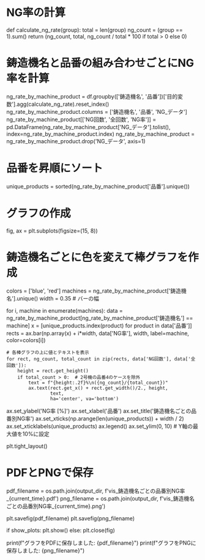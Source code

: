 # NG率の計算
def calculate_ng_rate(group):
    total = len(group)
    ng_count = (group == 1).sum()
    return (ng_count, total, ng_count / total * 100 if total > 0 else 0)

# 鋳造機名と品番の組み合わせごとにNG率を計算
ng_rate_by_machine_product = df.groupby(['鋳造機名', '品番'])['目的変数'].agg(calculate_ng_rate).reset_index()
ng_rate_by_machine_product.columns = ['鋳造機名', '品番', 'NG_データ']
ng_rate_by_machine_product[['NG回数', '全回数', 'NG率']] = pd.DataFrame(ng_rate_by_machine_product['NG_データ'].tolist(), index=ng_rate_by_machine_product.index)
ng_rate_by_machine_product = ng_rate_by_machine_product.drop('NG_データ', axis=1)

# 品番を昇順にソート
unique_products = sorted(ng_rate_by_machine_product['品番'].unique())

# グラフの作成
fig, ax = plt.subplots(figsize=(15, 8))

# 鋳造機名ごとに色を変えて棒グラフを作成
colors = ['blue', 'red']
machines = ng_rate_by_machine_product['鋳造機名'].unique()
width = 0.35  # バーの幅

for i, machine in enumerate(machines):
    data = ng_rate_by_machine_product[ng_rate_by_machine_product['鋳造機名'] == machine]
    x = [unique_products.index(product) for product in data['品番']]
    rects = ax.bar(np.array(x) + i*width, data['NG率'], width, label=machine, color=colors[i])
    
    # 各棒グラフの上に値とテキストを表示
    for rect, ng_count, total_count in zip(rects, data['NG回数'], data['全回数']):
        height = rect.get_height()
        if total_count > 0:  # 2号機の品番4のケースを除外
            text = f"{height:.2f}%\n({ng_count}/{total_count})"
            ax.text(rect.get_x() + rect.get_width()/2., height,
                    text,
                    ha='center', va='bottom')

ax.set_ylabel('NG率 [%]')
ax.set_xlabel('品番')
ax.set_title('鋳造機名ごとの品番別NG率')
ax.set_xticks(np.arange(len(unique_products)) + width / 2)
ax.set_xticklabels(unique_products)
ax.legend()
ax.set_ylim(0, 10)  # Y軸の最大値を10%に設定

plt.tight_layout()

# PDFとPNGで保存
pdf_filename = os.path.join(output_dir, f'vis_鋳造機名ごとの品番別NG率_{current_time}.pdf')
png_filename = os.path.join(output_dir, f'vis_鋳造機名ごとの品番別NG率_{current_time}.png')

plt.savefig(pdf_filename)
plt.savefig(png_filename)

if show_plots:
    plt.show()
else:
    plt.close(fig)

print(f"グラフをPDFに保存しました: {pdf_filename}")
print(f"グラフをPNGに保存しました: {png_filename}")

